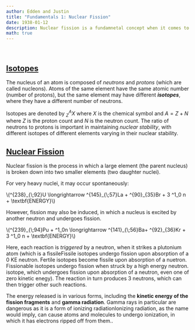 ```yaml
---
author: Edden and Justin
title: "Fundamentals 1: Nuclear Fission"
date: 1938-01-12
description: Nuclear fission is a fundamnetal concept when it comes to talking about "nuclear chain reactions", it being the principle behind nuclear reactors and nuclear weapons.
math: true
---
```


<br>

## <ins>Isotopes</ins>

The nucleus of an atom is composed of *neutrons* and *protons* (which are called nucleons). Atoms of the same element have the same atomic number (number of protons), but the same element may have different _**isotopes**_, where they have a different number of neutrons.

Isotopes are denoted by ${^{A}_{Z}X}$ where $X$ is the chemical symbol and $A = Z+N$ where $Z$ is the proton count and $N$ is the neutron count. The ratio of neutrons to protons is important in maintaining *nuclear stability*, with different isotopes of different elements varying in their nuclear stability.

## <ins>Nuclear Fission</ins>

Nuclear fission is the process in which a large element (the parent nucleus) is broken down into two smaller elements (two daughter nuclei).

For very heavy nuclei, it may occur spontaneously:

<p>
\(^{238}_{\;92}U \longrightarrow ^{145}_{\;57}La + ^{90}_{35}Br + 3 ^1_0 n + \textbf{ENERGY}\)
</p>

However, fission may also be induced, in which a nucleus is excited by another neutron and undergoes fission.

<p>
\(^{239}_{\;94}Pu + ^1_0n \longrightarrow ^{141}_{\;56}Ba+ ^{92}_{36}Kr + 3 ^1_0 n + \textbf{ENERGY}\)
<p>

Here, each reaction is _triggered_ by a neutron, when it strikes a plutonium atom (which is a <a class="tooltip">fissile<span>Fissile isotopes undergo fission upon absorption of a 0 KE neutron. Fertile isotopes become fissile upon absorption of a nuetron. Fissionable isotopes undergo fission when struck by a high energy neutron.</span></a>
isotope, which undergoes fission upon absorption of a neutron, even one of zero kinetic enegy). The reaction in turn produces 3 neutrons, which can then trigger other such reactions. 

The energy released is in various forms, including the **kinetic energy of the fission fragments** and **gamma radiation**. Gamma rays in particular are dangerous as it is a form of <a class="tooltip">ionizing radiation<span>Ionizing radiation, as the name would imply, can cause atoms and molecules to undergo ionization, in which it has electrons ripped off from them.</span></a>.  
